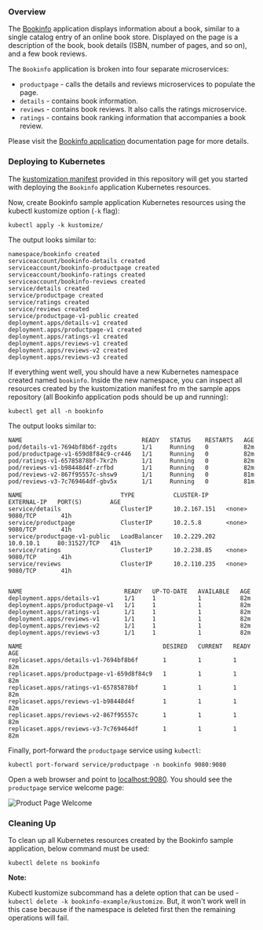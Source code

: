 ### Overview

The [Bookinfo](https://istio.io/latest/docs/examples/bookinfo) application displays information about a book, similar to a single catalog entry of an online book store. Displayed on the page
is a description of the book, book details (ISBN, number of pages, and so on), and a few book reviews.

The `Bookinfo` application is broken into four separate microservices:

- `productpage` - calls the details and reviews microservices to populate the page.
- `details` - contains book information.
- `reviews` - contains book reviews. It also calls the ratings microservice.
- `ratings` - contains book ranking information that accompanies a book review.

Please visit the [Bookinfo application](https://istio.io/latest/docs/examples/bookinfo) documentation page for more details.

### Deploying to Kubernetes

The [kustomization manifest](kustomize/kustomization.yaml) provided in this repository will get you started with deploying the `Bookinfo` application Kubernetes resources.


Now, create Bookinfo sample application Kubernetes resources using the kubectl kustomize option (`-k` flag):

```shell
kubectl apply -k kustomize/
```

The output looks similar to:


```text
namespace/bookinfo created
serviceaccount/bookinfo-details created
serviceaccount/bookinfo-productpage created
serviceaccount/bookinfo-ratings created
serviceaccount/bookinfo-reviews created
service/details created
service/productpage created
service/ratings created
service/reviews created
service/productpage-v1-public created
deployment.apps/details-v1 created
deployment.apps/productpage-v1 created
deployment.apps/ratings-v1 created
deployment.apps/reviews-v1 created
deployment.apps/reviews-v2 created
deployment.apps/reviews-v3 created
```

If everything went well, you should have a new Kubernetes namespace created named `bookinfo`. Inside the new namespace, you can inspect all resources created by the kustomization manifest fro
m the sample apps repository (all Bookinfo application pods should be up and running):

```shell
kubectl get all -n bookinfo
```

The output looks similar to:

```text
NAME                                  READY   STATUS    RESTARTS   AGE
pod/details-v1-7694bf8b6f-zgdts       1/1     Running   0          82m
pod/productpage-v1-659d8f84c9-cr446   1/1     Running   0          82m
pod/ratings-v1-65785878bf-7kr2h       1/1     Running   0          82m
pod/reviews-v1-b98448d4f-zrfbd        1/1     Running   0          82m
pod/reviews-v2-867f95557c-shsw9       1/1     Running   0          81m
pod/reviews-v3-7c769464df-gbv5x       1/1     Running   0          81m

NAME                            TYPE           CLUSTER-IP     EXTERNAL-IP   PORT(S)        AGE
service/details                 ClusterIP      10.2.167.151   <none>        9080/TCP       41h
service/productpage             ClusterIP      10.2.5.8       <none>        9080/TCP       41h
service/productpage-v1-public   LoadBalancer   10.2.229.202   10.0.10.1     80:31527/TCP   41h
service/ratings                 ClusterIP      10.2.238.85    <none>        9080/TCP       41h
service/reviews                 ClusterIP      10.2.110.235   <none>        9080/TCP       41h


NAME                             READY   UP-TO-DATE   AVAILABLE   AGE
deployment.apps/details-v1       1/1     1            1           82m
deployment.apps/productpage-v1   1/1     1            1           82m
deployment.apps/ratings-v1       1/1     1            1           82m
deployment.apps/reviews-v1       1/1     1            1           82m
deployment.apps/reviews-v2       1/1     1            1           82m
deployment.apps/reviews-v3       1/1     1            1           82m

NAME                                        DESIRED   CURRENT   READY   AGE
replicaset.apps/details-v1-7694bf8b6f       1         1         1       82m
replicaset.apps/productpage-v1-659d8f84c9   1         1         1       82m
replicaset.apps/ratings-v1-65785878bf       1         1         1       82m
replicaset.apps/reviews-v1-b98448d4f        1         1         1       82m
replicaset.apps/reviews-v2-867f95557c       1         1         1       82m
replicaset.apps/reviews-v3-7c769464df       1         1         1       82m
```

Finally, port-forward the `productpage` service using `kubectl`:

```shell
kubectl port-forward service/productpage -n bookinfo 9080:9080
```

Open a web browser and point to [localhost:9080](http://localhost:9080/). You should see the `productpage` service welcome page:

![Product Page Welcome](assets/images/product-page-welcome.png)

### Cleaning Up

To clean up all Kubernetes resources created by the Bookinfo sample application, below command must be used:

```shell
kubectl delete ns bookinfo
```

**Note:**

Kubectl kustomize subcommand has a delete option that can be used - `kubectl delete -k bookinfo-example/kustomize`. But, it won't work well in this case because if the namespace is deleted first then the remaining operations will fail.